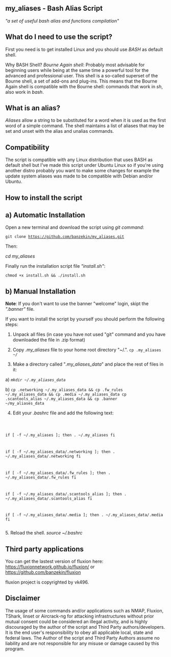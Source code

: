 ## my_aliases - Bash Alias Script
*"a set of useful bash alias and functions compilation"*

## What do I need to use the script?
First you need is to get installed Linux and you should use <i>BASH</i> as default shell.

Why BASH Shell?
<i>Bourne Again shell</i>: Probably most advisable for beginning users while being at the same time a
powerful tool for the advanced and professional user. This shell is a so-called superset of the Bourne shell,
a set of add-ons and plug-ins. This means that the Bourne Again shell is compatible with the Bourne shell:
commands that work in <i>sh</i>, also work in <i>bash</i>.

## What is an alias?
<i>Aliases</i> allow a string to be substituted for a word when it is used as the first word of a simple command.
The shell maintains a list of aliases that may be set and unset with the alias and unalias commands.

## Compatibility
The script is compatible with any Linux distribution that uses BASH as default shell but I've made this script under
Ubuntu Linux so if you're using another distro probably you want to make some changes for example the update system 
aliases was made to be compatible with Debian and/or Ubuntu.

## How to install the script
## a) Automatic Installation
Open a new terminal and download the script using <i>git command</i>: 

<code>git clone https://github.com/banzekin/my_aliases.git</code> 

Then: 

<i>cd my_aliases</i>

Finally run the installation script file <i>"install.sh"</i>:

<code>chmod +x install.sh && ./install.sh</code>

## b) Manual Installation
<b>Note</b>: If you don't want to use the banner "welcome" login, skipt the <i>".banner"</i> file.

If you want to install the script by yourself you should perform the following steps:

1. Unpack all files (in case you have not used "git" command and you have downloaded the file in .zip format)

2. Copy <i>.my_aliases</i> file to your home root directory "~/.".
<code>cp .my_aliases ~/</code>

3. Make a directory called "<i>.my_aliases_data</i>" and place the rest of files in it:

a) <code><i>mkdir ~/.my_aliases_data</i></code>

b) <code>cp .networking ~/.my_aliases_data && cp .fw_rules ~/.my_aliases_data && cp .media ~/.my_aliases_data
cp .scantools_alias ~/.my_aliases_data && cp .banner ~/my_aliases_data</code>

4. Edit your <i>.bashrc</i> file and add the following text:
<code>

if [ -f ~/.my_aliases ]; then
    . ~/.my_aliases
fi

if [ -f ~/.my_aliases_data/.networking ]; then
    . ~/.my_aliases_data/.networking
fi

if [ -f ~/.my_aliases_data/.fw_rules ]; then
    . ~/.my_aliases_data/.fw_rules
fi

if [ -f ~/.my_aliases_data/.scantools_alias ]; then
    . ~/.my_aliases_data/.scantools_alias
fi

if [ -f ~/.my_aliases_data/.media ]; then
    . ~/.my_aliases_data/.media
fi

</code>
5. Reload the shell.
<i>source ~/.bashrc</i>

## Third party applications
You can get the lastest version of fluxion here: https://fluxionnetwork.github.io/fluxion/ or https://github.com/banzekin/fluxion

fluxion project is copyrighted by vk496.

## Disclaimer

The usage of some commands and/or applications such as NMAP, Fluxion, TShark, linset or Aircrack-ng for attacking infrastructures without prior mutual consent could be considered an illegal activity, and is highly discouraged by the author of the script and Third Party authors/developers. It is the end user's responsibility to obey all applicable local, state and federal laws. The Author of the script and Third Party Authors assume no liability and are not responsible for any misuse or damage caused by this program.
